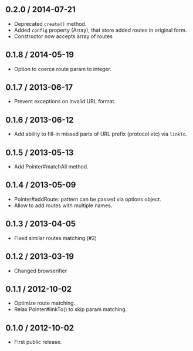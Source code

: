 0.2.0 / 2014-07-21
------------------

- Deprecated `create()` method.
- Added `config` property (Array), that store added routes in original form.
- Constructor now accepts array of routes


0.1.8 / 2014-05-19
------------------

- Option to coerce route param to integer.


0.1.7 / 2013-06-17
------------------

- Prevent exceptions on invalid URL format.


0.1.6 / 2013-06-12
------------------

- Add ability to fill-in missed parts of URL prefix (protocol etc) via `linkTo`.


0.1.5 / 2013-05-13
------------------

- Add Pointer#matchAll method.


0.1.4 / 2013-05-09
------------------

- Pointer#addRoute: pattern can be passed via options object.
- Allow to add routes with multiple names.


0.1.3 / 2013-04-05
------------------

- Fixed similar routes matching (#2)


0.1.2 / 2013-03-19
------------------

- Changed browserifier


0.1.1 / 2012-10-02
------------------

- Optimize route matching.
- Relax Pointer#linkTo() to skip param matching.


0.1.0 / 2012-10-02
------------------

- First public release.
